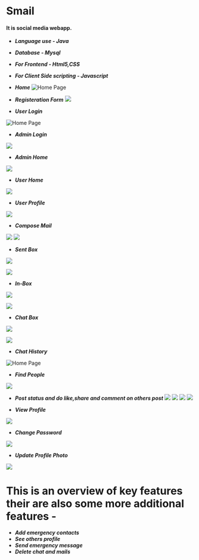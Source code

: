 # Smail
#### It is social media webapp.  
- ***Language use - Java***
- ***Database - Mysql***
- ***For Frontend - Html5,CSS***
- ***For Client Side scripting - Javascript*** 


- ***Home***
![Home Page](https://github.com/rahulgupta1999/Smail/blob/master/output/Screenshot%20(38).png)


- ***Registeration Form***
![](https://github.com/rahulgupta1999/Smail/blob/master/output/Capture.PNG)


- ***User Login***


![Home Page](https://github.com/rahulgupta1999/Smail/blob/master/output/Screenshot%20(39).png)


- ***Admin Login***


![](https://github.com/rahulgupta1999/Smail/blob/master/output/Capture2.PNG)

- ***Admin Home***


![](https://github.com/rahulgupta1999/Smail/blob/master/output/Screenshot%20(63).png)

- ***User Home***

![](https://github.com/rahulgupta1999/Smail/blob/master/output/Screenshot%20(40).png)

- ***User Profile***


![](https://github.com/rahulgupta1999/Smail/blob/master/output/Screenshot%20(59).png)

- ***Compose Mail***


![](https://github.com/rahulgupta1999/Smail/blob/master/output/Screenshot%20(42).png)
![](https://github.com/rahulgupta1999/Smail/blob/master/output/Screenshot%20(43).png)

- ***Sent Box***


![](https://github.com/rahulgupta1999/Smail/blob/master/output/Screenshot%20(44).png)



![](https://github.com/rahulgupta1999/Smail/blob/master/output/Screenshot%20(45).png)
 
- ***In-Box***


![](https://github.com/rahulgupta1999/Smail/blob/master/output/Screenshot%20(56).png)



![](https://github.com/rahulgupta1999/Smail/blob/master/output/Screenshot%20(45).png)


- ***Chat Box***


![](https://github.com/rahulgupta1999/Smail/blob/master/output/Screenshot%20(47).png)

![](https://github.com/rahulgupta1999/Smail/blob/master/output/Screenshot%20(57).png)


- ***Chat History***


![Home Page](https://github.com/rahulgupta1999/Smail/blob/master/output/Screenshot%20(58).png)


- ***Find People***

![](https://github.com/rahulgupta1999/Smail/blob/master/output/Screenshot%20(50).png)

- ***Post status and do like,share and comment on others post***
![](https://github.com/rahulgupta1999/Smail/blob/master/output/Screenshot%20(41).png)
![](https://github.com/rahulgupta1999/Smail/blob/master/output/Screenshot%20(53).png)
![](https://github.com/rahulgupta1999/Smail/blob/master/output/Screenshot%20(54).png)
![](https://github.com/rahulgupta1999/Smail/blob/master/output/Screenshot%20(62).png)

- ***View Profile***


![](https://github.com/rahulgupta1999/Smail/blob/master/output/Screenshot%20(59).png)



- ***Change Password***


![](https://github.com/rahulgupta1999/Smail/blob/master/output/Screenshot%20(60).png)



- ***Update Profile Photo***


![](https://github.com/rahulgupta1999/Smail/blob/master/output/Screenshot%20(61).png)


# This is an overview of key features their are also some more additional features -
- ***Add emergency contacts*** 
- ***See others profile*** 
- ***Send emergency message*** 
- ***Delete chat and mails*** 
